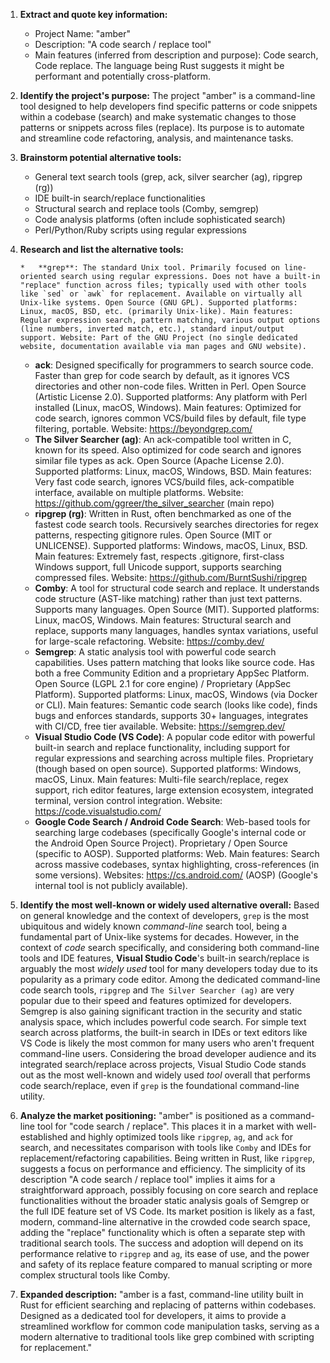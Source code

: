 1.  **Extract and quote key information:**
    *   Project Name: "amber"
    *   Description: "A code search / replace tool"
    *   Main features (inferred from description and purpose): Code search, Code replace. The language being Rust suggests it might be performant and potentially cross-platform.

2.  **Identify the project's purpose:**
    The project "amber" is a command-line tool designed to help developers find specific patterns or code snippets within a codebase (search) and make systematic changes to those patterns or snippets across files (replace). Its purpose is to automate and streamline code refactoring, analysis, and maintenance tasks.

3.  **Brainstorm potential alternative tools:**
    *   General text search tools (grep, ack, silver searcher (ag), ripgrep (rg))
    *   IDE built-in search/replace functionalities
    *   Structural search and replace tools (Comby, semgrep)
    *   Code analysis platforms (often include sophisticated search)
    *   Perl/Python/Ruby scripts using regular expressions

4.  **Research and list the alternative tools:**

        *   **grep**: The standard Unix tool. Primarily focused on line-oriented search using regular expressions. Does not have a built-in "replace" function across files; typically used with other tools like `sed` or `awk` for replacement. Available on virtually all Unix-like systems. Open Source (GNU GPL). Supported platforms: Linux, macOS, BSD, etc. (primarily Unix-like). Main features: Regular expression search, pattern matching, various output options (line numbers, inverted match, etc.), standard input/output support. Website: Part of the GNU Project (no single dedicated website, documentation available via man pages and GNU website).
    *   **ack**: Designed specifically for programmers to search source code. Faster than grep for code search by default, as it ignores VCS directories and other non-code files. Written in Perl. Open Source (Artistic License 2.0). Supported platforms: Any platform with Perl installed (Linux, macOS, Windows). Main features: Optimized for code search, ignores common VCS/build files by default, file type filtering, portable. Website: https://beyondgrep.com/
    *   **The Silver Searcher (ag)**: An ack-compatible tool written in C, known for its speed. Also optimized for code search and ignores similar file types as ack. Open Source (Apache License 2.0). Supported platforms: Linux, macOS, Windows, BSD. Main features: Very fast code search, ignores VCS/build files, ack-compatible interface, available on multiple platforms. Website: https://github.com/ggreer/the_silver_searcher (main repo)
    *   **ripgrep (rg)**: Written in Rust, often benchmarked as one of the fastest code search tools. Recursively searches directories for regex patterns, respecting gitignore rules. Open Source (MIT or UNLICENSE). Supported platforms: Windows, macOS, Linux, BSD. Main features: Extremely fast, respects .gitignore, first-class Windows support, full Unicode support, supports searching compressed files. Website: https://github.com/BurntSushi/ripgrep
    *   **Comby**: A tool for structural code search and replace. It understands code structure (AST-like matching) rather than just text patterns. Supports many languages. Open Source (MIT). Supported platforms: Linux, macOS, Windows. Main features: Structural search and replace, supports many languages, handles syntax variations, useful for large-scale refactoring. Website: https://comby.dev/
    *   **Semgrep**: A static analysis tool with powerful code search capabilities. Uses pattern matching that looks like source code. Has both a free Community Edition and a proprietary AppSec Platform. Open Source (LGPL 2.1 for core engine) / Proprietary (AppSec Platform). Supported platforms: Linux, macOS, Windows (via Docker or CLI). Main features: Semantic code search (looks like code), finds bugs and enforces standards, supports 30+ languages, integrates with CI/CD, free tier available. Website: https://semgrep.dev/
    *   **Visual Studio Code (VS Code)**: A popular code editor with powerful built-in search and replace functionality, including support for regular expressions and searching across multiple files. Proprietary (though based on open source). Supported platforms: Windows, macOS, Linux. Main features: Multi-file search/replace, regex support, rich editor features, large extension ecosystem, integrated terminal, version control integration. Website: https://code.visualstudio.com/
    *   **Google Code Search / Android Code Search**: Web-based tools for searching large codebases (specifically Google's internal code or the Android Open Source Project). Proprietary / Open Source (specific to AOSP). Supported platforms: Web. Main features: Search across massive codebases, syntax highlighting, cross-references (in some versions). Websites: https://cs.android.com/ (AOSP) (Google's internal tool is not publicly available).

5.  **Identify the most well-known or widely used alternative overall:**
    Based on general knowledge and the context of developers, `grep` is the most ubiquitous and widely known *command-line* search tool, being a fundamental part of Unix-like systems for decades. However, in the context of *code* search specifically, and considering both command-line tools and IDE features, **Visual Studio Code**'s built-in search/replace is arguably the most *widely used* tool for many developers today due to its popularity as a primary code editor. Among the dedicated command-line code search tools, `ripgrep` and `The Silver Searcher (ag)` are very popular due to their speed and features optimized for developers. Semgrep is also gaining significant traction in the security and static analysis space, which includes powerful code search. For simple text search across platforms, the built-in search in IDEs or text editors like VS Code is likely the most common for many users who aren't frequent command-line users. Considering the broad developer audience and its integrated search/replace across projects, Visual Studio Code stands out as the most well-known and widely used *tool* overall that performs code search/replace, even if `grep` is the foundational command-line utility.

6.  **Analyze the market positioning:**
    "amber" is positioned as a command-line tool for "code search / replace". This places it in a market with well-established and highly optimized tools like `ripgrep`, `ag`, and `ack` for search, and necessitates comparison with tools like `Comby` and IDEs for replacement/refactoring capabilities. Being written in Rust, like `ripgrep`, suggests a focus on performance and efficiency. The simplicity of its description "A code search / replace tool" implies it aims for a straightforward approach, possibly focusing on core search and replace functionalities without the broader static analysis goals of Semgrep or the full IDE feature set of VS Code. Its market position is likely as a fast, modern, command-line alternative in the crowded code search space, adding the "replace" functionality which is often a separate step with traditional search tools. The success and adoption will depend on its performance relative to `ripgrep` and `ag`, its ease of use, and the power and safety of its replace feature compared to manual scripting or more complex structural tools like Comby.

7.  **Expanded description:**
    "amber is a fast, command-line utility built in Rust for efficient searching and replacing of patterns within codebases. Designed as a dedicated tool for developers, it aims to provide a streamlined workflow for common code manipulation tasks, serving as a modern alternative to traditional tools like grep combined with scripting for replacement."